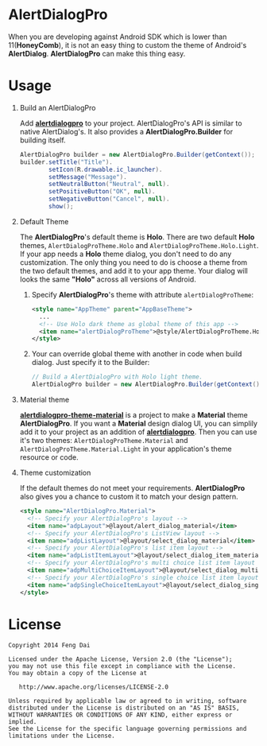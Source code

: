 AlertDialogPro
==============

When you are developing against Android SDK which is lower than 11(**HoneyComb**), it is not an easy thing to custom the theme of Android's **AlertDialog**. **AlertDialogPro** can make this thing easy.



Usage
=====

1. Build an AlertDialogPro

   Add **[alertdialogpro](https://github.com/fengdai/AlertDialogPro/tree/master/alertdialogpro)** to your project.
AlertDialogPro's API is similar to native AlertDialog's. It also provides a **AlertDialogPro.Builder** for building itself.
   ```java
   AlertDialogPro builder = new AlertDialogPro.Builder(getContext());
   builder.setTitle("Title").
           setIcon(R.drawable.ic_launcher).
           setMessage("Message").
           setNeutralButton("Neutral", null).
           setPositiveButton("OK", null).
           setNegativeButton("Cancel", null).
           show();
   ```

2. Default Theme

   The **AlertDialogPro**'s default theme is **Holo**. There are two default **Holo** themes, ```AlertDialogProTheme.Holo``` and ```AlertDialogProTheme.Holo.Light```. If your app needs a **Holo** theme dialog, you don't need to do any customization. The only thing you need to do is choose a theme from the two default themes, and add it to your app theme. Your dialog will looks the same **"Holo"** across all versions of Android.
   1. Specify **AlertDialogPro**'s theme with attribute ```alertDialogProTheme```:

      ```xml
      <style name="AppTheme" parent="AppBaseTheme">
        ...
        <!-- Use Holo dark theme as global theme of this app -->
        <item name="alertDialogProTheme">@style/AlertDialogProTheme.Holo</item>
      </style>
      ```
   2. Your can override global theme with another in code when build dialog. Just specify it to the Builder:

      ```java
      // Build a AlertDialogPro with Holo light theme.
      AlertDialogPro builder = new AlertDialogPro.Builder(getContext(), R.style.AlertDialogProTheme_Holo_Light);
      ```

3. Material theme

   **[alertdialogpro-theme-material](https://github.com/fengdai/AlertDialogPro/tree/master/alertdialogpro-theme-material)** is a project to make a **Material** theme **AlertDialogPro**. If you want a **Material** design dialog UI, you can simplily add it to your project as an addition of **[alertdialogpro](https://github.com/fengdai/AlertDialogPro/tree/master/alertdialogpro)**. Then you can use it's two themes: ```AlertDialogProTheme.Material``` and ```AlertDialogProTheme.Material.Light``` in your application's theme resource or code.

4. Theme customization

   If the default themes do not meet your requirements. **AlertDialogPro** also gives you a chance to custom it to match your design pattern.

   ```xml
   <style name="AlertDialogPro.Material">
     <!-- Specify your AlertDialogPro's layout -->
     <item name="adpLayout">@layout/alert_dialog_material</item>
     <!-- Specify your AlertDialogPro's ListView layout -->
     <item name="adpListLayout">@layout/select_dialog_material</item>
     <!-- Specify your AlertDialogPro's list item layout -->
     <item name="adpListItemLayout">@layout/select_dialog_item_material</item>
     <!-- Specify your AlertDialogPro's multi choice list item layout -->
     <item name="adpMultiChoiceItemLayout">@layout/select_dialog_multichoice_material</item>
     <!-- Specify your AlertDialogPro's single choice list item layout -->
     <item name="adpSingleChoiceItemLayout">@layout/select_dialog_singlechoice_material</item>
   </style>
   ```



License
=======

    Copyright 2014 Feng Dai

    Licensed under the Apache License, Version 2.0 (the "License");
    you may not use this file except in compliance with the License.
    You may obtain a copy of the License at

       http://www.apache.org/licenses/LICENSE-2.0

    Unless required by applicable law or agreed to in writing, software
    distributed under the License is distributed on an "AS IS" BASIS,
    WITHOUT WARRANTIES OR CONDITIONS OF ANY KIND, either express or implied.
    See the License for the specific language governing permissions and
    limitations under the License.
